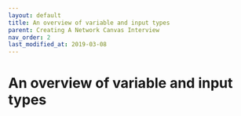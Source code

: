 ```yaml
---
layout: default
title: An overview of variable and input types
parent: Creating A Network Canvas Interview
nav_order: 2
last_modified_at: 2019-03-08
---
```


# An overview of variable and input types